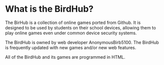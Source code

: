 <!DOCTYPE html>
<html>
  <head>
  </head>
    <h1>What is the BirdHub?</h1>
  <p>The BirHub is a collection of online games ported from Github. It is designed to be used by students on their school devices, allowing them to play online games even under common device security systems.</p>
  <p>The BirdHub is owned by web developer AnonymousBirb5100. The BirdHub is frequently updated with new games and/or new web features.</p>
  <p>All of the BirdHub and its games are programmed in HTML.</p>
</html>
